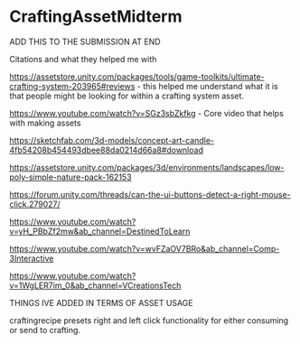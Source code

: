 # CraftingAssetMidterm


ADD THIS TO THE SUBMISSION AT END


Citations and what they helped me with

https://assetstore.unity.com/packages/tools/game-toolkits/ultimate-crafting-system-203965#reviews - this helped me understand what it is that people might be looking for within a crafting system asset.

https://www.youtube.com/watch?v=SGz3sbZkfkg - Core video that helps with making assets

https://sketchfab.com/3d-models/concept-art-candle-4fb54208b454493dbee88da0214d66a8#download

https://assetstore.unity.com/packages/3d/environments/landscapes/low-poly-simple-nature-pack-162153

https://forum.unity.com/threads/can-the-ui-buttons-detect-a-right-mouse-click.279027/

https://www.youtube.com/watch?v=yH_PBbZf2mw&ab_channel=DestinedToLearn

https://www.youtube.com/watch?v=wvFZaOV7BRo&ab_channel=Comp-3Interactive

https://www.youtube.com/watch?v=1WgLER7im_0&ab_channel=VCreationsTech



THINGS IVE ADDED IN TERMS OF ASSET USAGE

craftingrecipe presets
right and left click functionality for either consuming or send to crafting.

